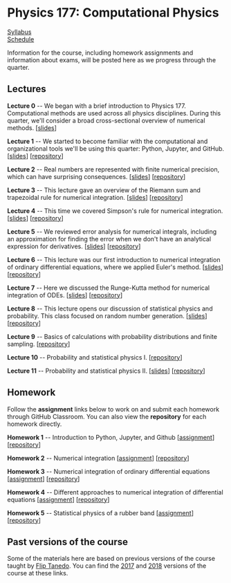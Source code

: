 # Physics 177: Computational Physics

[Syllabus](./syllabus.html)  
[Schedule](./schedule.html)  

Information for the course, including homework assignments and information about exams, will be posted here as we progress through the quarter.


## Lectures

**Lecture 0** -- We began with a brief introduction to Physics 177. Computational methods are used across all physics disciplines. During this quarter, we'll consider a broad cross-sectional overview of numerical methods. [[slides](https://docs.google.com/presentation/d/1e_DADGGG-jxWuMM77yqZBbml25ItlAGIXIVb8c4HO34/edit?usp=sharing)]  

**Lecture 1** -- We started to become familiar with the computational and organizational tools we'll be using this quarter: Python, Jupyter, and GitHub. [[slides](https://docs.google.com/presentation/d/1psQXmIiOB9k7jzUYAn0iMPfP5DaFF6zQ7NkxwhJG-YE/edit?usp=sharing)] [[repository](https://github.com/Physics177-2019/lecture-1)]  

**Lecture 2** -- Real numbers are represented with finite numerical precision, which can have surprising consequences. [[slides](https://docs.google.com/presentation/d/17xPbJKHU4j6qgZ9KTQKYJ4ByJbX2EV2-_86DhZgFdrc/edit?usp=sharing)] [[repository](https://github.com/Physics177-2019/lecture-2)]

**Lecture 3** -- This lecture gave an overview of the Riemann sum and trapezoidal rule for numerical integration. [[slides](https://docs.google.com/presentation/d/1fUS5RxMuVOdT2PVUIuFO_gVxiDsbxhbpKDPMwaw-Cqw/edit?usp=sharing)] [[repository](https://github.com/Physics177-2019/lecture-3)]

**Lecture 4** -- This time we covered Simpson's rule for numerical integration. [[slides](https://docs.google.com/presentation/d/1cfUQnty9q9oY1DA5GVrXsAkr30USlXsU1qwGcx1t8mk/edit?usp=sharing)] [[repository](https://github.com/Physics177-2019/lecture-4)]

**Lecture 5** -- We reviewed error analysis for numerical integrals, including an approximation for finding the error when we don't have an analytical expression for derivatives. [[slides](https://docs.google.com/presentation/d/1YixF6nGuq2cbPo7uG0gZWn3zlN8q5OGsQw-chBqYEDc/edit?usp=sharing)] [[repository](https://github.com/Physics177-2019/lecture-5)]

**Lecture 6** -- This lecture was our first introduction to numerical integration of ordinary differential equations, where we applied Euler's method. [[slides](https://docs.google.com/presentation/d/1tTsnTdeQs3ByZPXvDHLNLsC2694iRE5ffBx-z2lS8VM/edit?usp=sharing)] [[repository](https://github.com/Physics177-2019/lecture-6)]

**Lecture 7** -- Here we discussed the Runge-Kutta method for numerical integration of ODEs. [[slides](https://docs.google.com/presentation/d/1s2Z6_ofXM8JYBA70LENgYgMR_vFijCaAX-JWK53WMsk/edit?usp=sharing)] [[repository](https://github.com/Physics177-2019/lecture-7)]

**Lecture 8** -- This lecture opens our discussion of statistical physics and probability. This class focused on random number generation. [[slides](https://docs.google.com/presentation/d/1L5cLKDf5ztvLI0dHPKlH0_qTmsxhiqpYyMhq3bQ-pcc/edit?usp=sharing)] [[repository](https://github.com/Physics177-2019/lecture-8)]

**Lecture 9** -- Basics of calculations with probability distributions and finite sampling. [[repository](https://github.com/Physics177-2019/lecture-9)]

**Lecture 10** -- Probability and statistical physics I. [[repository](https://github.com/Physics177-2019/lecture-10)]

**Lecture 11** -- Probability and statistical physics II. [[slides](https://docs.google.com/presentation/d/1qIp_a0hI5VtgncQfGJL5CQV8gqzBVsi_QH-cCpppuYU/edit?usp=sharing)] [[repository](https://github.com/Physics177-2019/lecture-11)]


## Homework

Follow the **assignment** links below to work on and submit each homework through GitHub Classroom. You can also view the **repository** for each homework directly.

**Homework 1** -- Introduction to Python, Jupyter, and Github [[assignment](https://classroom.github.com/a/D8ElyCbC)] [[repository](https://github.com/Physics177-2019/homework-1)]

**Homework 2** -- Numerical integration [[assignment](https://classroom.github.com/a/B8seLY--)] [[repository](https://github.com/Physics177-2019/homework-2)]  

**Homework 3** -- Numerical integration of ordinary differential equations [[assignment](https://classroom.github.com/a/n3jivfDu)] [[repository](https://github.com/Physics177-2019/homework-3)]  

**Homework 4** -- Different approaches to numerical integration of differential equations [[assignment](https://classroom.github.com/a/Ytnjx_Iw)] [[repository](https://github.com/Physics177-2019/homework-4)]

**Homework 5** -- Statistical physics of a rubber band [[assignment](https://classroom.github.com/a/__kmerxh)] [[repository](https://github.com/Physics177-2019/homework-5)]

## Past versions of the course

Some of the materials here are based on previous versions of the course taught by [Flip Tanedo](https://theory.ucr.edu/flip/). You can find the [2017](https://github.com/Physics177-2017) and [2018](https://physics177-2018.github.io/) versions of the course at these links.
